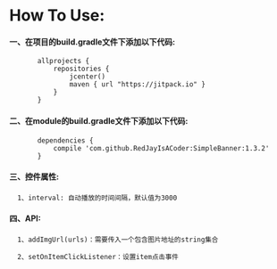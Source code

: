# How To Use:
  #### 一、在项目的build.gradle文件下添加以下代码:
           allprojects {
               repositories {
                   jcenter()
                   maven { url "https://jitpack.io" }
               }
           } 
  #### 二、在module的build.gradle文件下添加以下代码:
           dependencies {
	      	   compile 'com.github.RedJayIsACoder:SimpleBanner:1.3.2'
           }
          
  #### 三、控件属性:
	  1、interval: 自动播放的时间间隔，默认值为3000
  #### 四、API:
  	  1、addImgUrl(urls)：需要传入一个包含图片地址的string集合
	  
	  2、setOnItemClickListener：设置item点击事件
           
